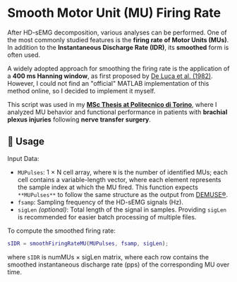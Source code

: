 # Smooth Motor Unit (MU) Firing Rate

After HD-sEMG decomposition, various analyses can be performed. One of the most commonly studied features is the **firing rate of Motor Units (MUs)**.  
In addition to the **Instantaneous Discharge Rate (IDR)**, its **smoothed** form is often used.  

A widely adopted approach for smoothing the firing rate is the application of a **400 ms Hanning window**, as first proposed by [De Luca et al. (1982)](http://dx.doi.org/10.1113/jphysiol.1982.sp014293). However, I could not find an "official" MATLAB implementation of this method online, so I decided to implement it myself.

This script was used in my [**MSc Thesis at Politecnico di Torino**](https://webthesis.biblio.polito.it/33655/), where I analyzed MU behavior and functional performance in patients with **brachial plexus injuries** following **nerve transfer surgery**.


## **📌 Usage**
Input Data:
- `MUPulses`: 1 × N cell array, where `N` is the number of identified MUs; each cell contains a variable-length vector, where each element represents the sample index at which the MU fired. This function expects `**MUPulses**` to follow the same structure as the output from [DEMUSE®](https://demuse.feri.um.si/).
- `fsamp`: Sampling frequency of the HD-sEMG signals (Hz).
- `sigLen` *(optional)*: Total length of the signal in samples. Providing `sigLen` is recommended for easier batch processing of multiple files.

To compute the smoothed firing rate:
```matlab
sIDR = smoothFiringRateMU(MUPulses, fsamp, sigLen);
```

where `sIDR` is numMUs × sigLen matrix, where each row contains the smoothed instantaneous discharge rate (pps) of the corresponding MU over time.
